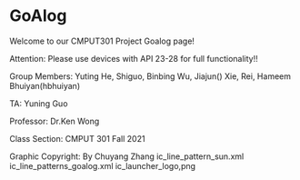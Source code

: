 # GoAlog
Welcome to our CMPUT301 Project Goalog page!

Attention: Please use devices with API 23-28 for full functionality!!

Group Members: Yuting He, Shiguo, Binbing Wu, Jiajun() Xie, Rei, Hameem Bhuiyan(hbhuiyan)

TA: Yuning Guo

Professor: Dr.Ken Wong

Class Section: CMPUT 301 Fall 2021

Graphic Copyright: By Chuyang Zhang
    ic_line_pattern_sun.xml   ic_line_patterns_goalog.xml ic_launcher_logo,png